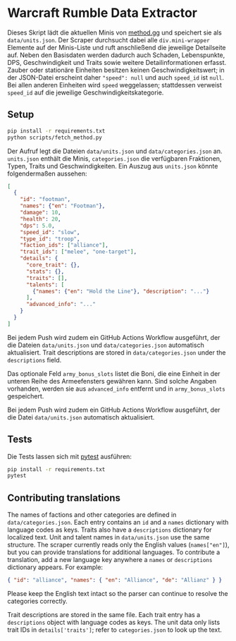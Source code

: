 # Warcraft Rumble Data Extractor

Dieses Skript lädt die aktuellen Minis von [method.gg](https://www.method.gg/warcraft-rumble/minis) und speichert sie als `data/units.json`.
Der Scraper durchsucht dabei alle `div.mini-wrapper` Elemente auf der Minis-Liste und ruft anschließend die jeweilige Detailseite auf.
Neben den Basisdaten werden dadurch auch Schaden, Lebenspunkte, DPS,
Geschwindigkeit und Traits sowie weitere Detailinformationen erfasst.
Zauber oder stationäre Einheiten besitzen keinen Geschwindigkeitswert; in der
JSON-Datei erscheint daher `"speed": null` und auch `speed_id` ist `null`.
Bei allen anderen Einheiten wird `speed` weggelassen; stattdessen verweist
`speed_id` auf die jeweilige Geschwindigkeitskategorie.

## Setup

```bash
pip install -r requirements.txt
python scripts/fetch_method.py
```

Der Aufruf legt die Dateien `data/units.json` und `data/categories.json` an.
`units.json` enthält die Minis, `categories.json` die verfügbaren Fraktionen,
Typen, Traits und Geschwindigkeiten.
Ein Auszug aus `units.json` könnte folgendermaßen aussehen:

```json
[
  {
    "id": "footman",
    "names": {"en": "Footman"},
    "damage": 10,
    "health": 20,
    "dps": 5.0,
    "speed_id": "slow",
    "type_id": "troop",
    "faction_ids": ["alliance"],
    "trait_ids": ["melee", "one-target"],
    "details": {
      "core_trait": {},
      "stats": {},
      "traits": [],
      "talents": [
        {"names": {"en": "Hold the Line"}, "description": "..."}
      ],
      "advanced_info": "..."
    }
  }
]
```

Bei jedem Push wird zudem ein GitHub Actions Workflow ausgeführt, der die Dateien
`data/units.json` und `data/categories.json` automatisch aktualisiert.
Trait descriptions are stored in `data/categories.json` under the `descriptions` field.

Das optionale Feld `army_bonus_slots` listet die Boni, die eine Einheit in der
unteren Reihe des Armeefensters gewähren kann. Sind solche Angaben vorhanden,
werden sie aus `advanced_info` entfernt und in `army_bonus_slots` gespeichert.

Bei jedem Push wird zudem ein GitHub Actions Workflow ausgeführt, der die Datei `data/units.json` automatisch aktualisiert.

## Tests

Die Tests lassen sich mit [pytest](https://pytest.org) ausführen:

```bash
pip install -r requirements.txt
pytest
```

## Contributing translations

The names of factions and other categories are defined in
`data/categories.json`.  Each entry contains an `id` and a `names`
dictionary with language codes as keys. Traits also have a `descriptions`
dictionary for localized text. Unit and talent names in `data/units.json`
use the same structure.
The scraper currently reads only the English values (`names["en"]`), but you can
provide translations for additional languages. To contribute a translation,
add a new language key anywhere a `names` or `descriptions` dictionary appears.
For example:

```json
{ "id": "alliance", "names": { "en": "Alliance", "de": "Allianz" } }
```

Please keep the English text intact so the parser can continue to resolve the
categories correctly.

Trait descriptions are stored in the same file.  Each trait entry has a
``descriptions`` object with language codes as keys.  The unit data only lists
trait IDs in ``details['traits']``; refer to ``categories.json`` to look up the
text.
